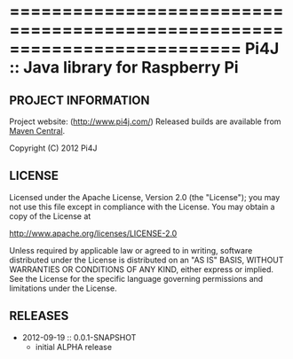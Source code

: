 ==========================================================================
 Pi4J :: Java library for Raspberry Pi
==========================================================================

## PROJECT INFORMATION

 Project website: (http://www.pi4j.com/)
 Released builds are available from [Maven Central](http://search.maven.org/#search%7Cga%7C1%7Ccom.pi4j).

 Copyright (C) 2012 Pi4J

## LICENSE
 
 Licensed under the Apache License, Version 2.0 (the "License");
 you may not use this file except in compliance with the License.
 You may obtain a copy of the License at

 http://www.apache.org/licenses/LICENSE-2.0
  
 Unless required by applicable law or agreed to in writing, software
 distributed under the License is distributed on an "AS IS" BASIS,
 WITHOUT WARRANTIES OR CONDITIONS OF ANY KIND, either express or implied.
 See the License for the specific language governing permissions and
 limitations under the License.
 
## RELEASES

 * 2012-09-19 :: 0.0.1-SNAPSHOT
   *  initial ALPHA release
 
